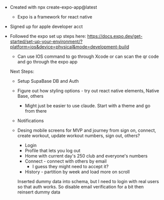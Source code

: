 - Created with npx create-expo-app@latest
  - Expo is a framework for react native
- Signed up for apple developer acct
- Followed the expo set up steps here: https://docs.expo.dev/get-started/set-up-your-environment/?platform=ios&device=physical&mode=development-build

  - Can use IOS command to go through Xcode or can scan the qr code and go through the expo app

  Next Steps:
  - Setup SupaBase DB and Auth
  - Figure out how styling options - try out react native elements, Native Base, others
    - Might just be easier to use claude. Start with a theme and go from there
  - Notifications
  - Desing mobile screens for MVP and journey from sign on, connect, create workout, update workout numbers, sign out, others?
    - Login
    - Profile that lets you log out
    - Home with current day's 250 club and everyone's numbers
    - Connect - connect with others by email
      - I guess they might need to accept it?
    - History - partition by week and load more on scroll

    Inserted dummy data into schema, but I need to login with real users so that auth works. So disable email verification for a bit then reinsert dummy data